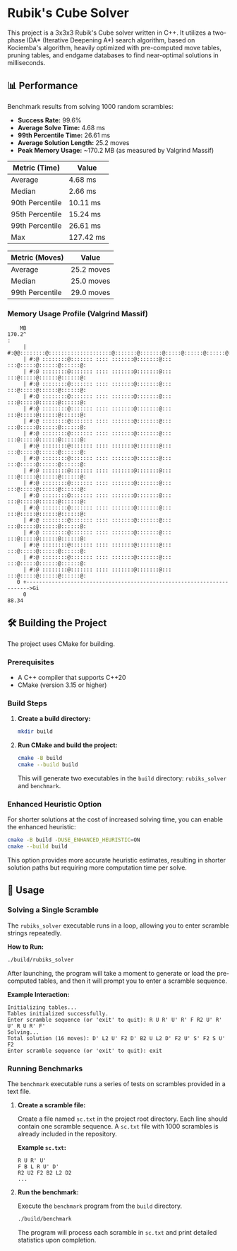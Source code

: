 # Rubik's Cube Solver

This project is a 3x3x3 Rubik's Cube solver written in C++. It utilizes a two-phase IDA* (Iterative Deepening A*) search algorithm, based on Kociemba's algorithm, heavily optimized with pre-computed move tables, pruning tables, and endgame databases to find near-optimal solutions in milliseconds.

## 📊 Performance

Benchmark results from solving 1000 random scrambles:

- **Success Rate:** 99.6%
- **Average Solve Time:** 4.68 ms
- **99th Percentile Time:** 26.61 ms
- **Average Solution Length:** 25.2 moves
- **Peak Memory Usage:** ~170.2 MB (as measured by Valgrind Massif)

| Metric (Time)     | Value      |
| ----------------- | ---------- |
| Average           | 4.68 ms    |
| Median            | 2.66 ms    |
| 90th Percentile   | 10.11 ms   |
| 95th Percentile   | 15.24 ms   |
| 99th Percentile   | 26.61 ms   |
| Max               | 127.42 ms  |

| Metric (Moves)    | Value      |
| ----------------- | ---------- |
| Average           | 25.2 moves |
| Median            | 25.0 moves |
| 99th Percentile   | 29.0 moves |

### Memory Usage Profile (Valgrind Massif)

```text
    MB
170.2^                                                                       :
     | #:@@::::::::@::::::::::::::::::::@:::::::@:::::::@:::::@::::::@::::::@:
     | #:@ ::::::::@::::::: :::: :::::::@:::::::@::: :::@:::::@::::::@::::::@:
     | #:@ ::::::::@::::::: :::: :::::::@:::::::@::: :::@:::::@::::::@::::::@:
     | #:@ ::::::::@::::::: :::: :::::::@:::::::@::: :::@:::::@::::::@::::::@:
     | #:@ ::::::::@::::::: :::: :::::::@:::::::@::: :::@:::::@::::::@::::::@:
     | #:@ ::::::::@::::::: :::: :::::::@:::::::@::: :::@:::::@::::::@::::::@:
     | #:@ ::::::::@::::::: :::: :::::::@:::::::@::: :::@:::::@::::::@::::::@:
     | #:@ ::::::::@::::::: :::: :::::::@:::::::@::: :::@:::::@::::::@::::::@:
     | #:@ ::::::::@::::::: :::: :::::::@:::::::@::: :::@:::::@::::::@::::::@:
     | #:@ ::::::::@::::::: :::: :::::::@:::::::@::: :::@:::::@::::::@::::::@:
     | #:@ ::::::::@::::::: :::: :::::::@:::::::@::: :::@:::::@::::::@::::::@:
     | #:@ ::::::::@::::::: :::: :::::::@:::::::@::: :::@:::::@::::::@::::::@:
     | #:@ ::::::::@::::::: :::: :::::::@:::::::@::: :::@:::::@::::::@::::::@:
     | #:@ ::::::::@::::::: :::: :::::::@:::::::@::: :::@:::::@::::::@::::::@:
     | #:@ ::::::::@::::::: :::: :::::::@:::::::@::: :::@:::::@::::::@::::::@:
     | #:@ ::::::::@::::::: :::: :::::::@:::::::@::: :::@:::::@::::::@::::::@:
     | #:@ ::::::::@::::::: :::: :::::::@:::::::@::: :::@:::::@::::::@::::::@:
     | #:@ ::::::::@::::::: :::: :::::::@:::::::@::: :::@:::::@::::::@::::::@:
     | #:@ ::::::::@::::::: :::: :::::::@:::::::@::: :::@:::::@::::::@::::::@:
   0 +----------------------------------------------------------------------->Gi
     0                                                                   88.34
```

## 🛠️ Building the Project

The project uses CMake for building.

### Prerequisites

- A C++ compiler that supports C++20
- CMake (version 3.15 or higher)

### Build Steps

1. **Create a build directory:**

    ```bash
    mkdir build
    ```

2. **Run CMake and build the project:**

    ```bash
    cmake -B build
    cmake --build build
    ```

    This will generate two executables in the `build` directory: `rubiks_solver` and `benchmark`.

### Enhanced Heuristic Option

For shorter solutions at the cost of increased solving time, you can enable the enhanced heuristic:

```bash
cmake -B build -DUSE_ENHANCED_HEURISTIC=ON
cmake --build build
```

This option provides more accurate heuristic estimates, resulting in shorter solution paths but requiring more computation time per solve.

## 🚀 Usage

### Solving a Single Scramble

The `rubiks_solver` executable runs in a loop, allowing you to enter scramble strings repeatedly.

**How to Run:**

```bash
./build/rubiks_solver
```

After launching, the program will take a moment to generate or load the pre-computed tables, and then it will prompt you to enter a scramble sequence.

**Example Interaction:**

```text
Initializing tables...
Tables initialized successfully.
Enter scramble sequence (or 'exit' to quit): R U R' U' R' F R2 U' R' U' R U R' F'
Solving...
Total solution (16 moves): D' L2 U' F2 D' B2 U L2 D' F2 U' S' F2 S U' F2 
Enter scramble sequence (or 'exit' to quit): exit
```

### Running Benchmarks

The `benchmark` executable runs a series of tests on scrambles provided in a text file.

1. **Create a scramble file:**

    Create a file named `sc.txt` in the project root directory. Each line should contain one scramble sequence. A `sc.txt` file with 1000 scrambles is already included in the repository.

    **Example `sc.txt`:**

    ```text
    R U R' U'
    F B L R U' D'
    R2 U2 F2 B2 L2 D2
    ...
    ```

2. **Run the benchmark:**

    Execute the `benchmark` program from the `build` directory.

    ```bash
    ./build/benchmark
    ```

    The program will process each scramble in `sc.txt` and print detailed statistics upon completion.
